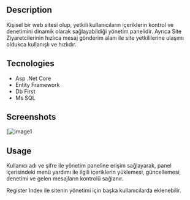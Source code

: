 ## Description

Kişisel bir web sitesi olup, yetkili kullanıcıların içeriklerin kontrol ve denetimini dinamik olarak sağlayabildiği yönetim panelidir. Ayrıca Site Ziyaretcilerinin hızlıca mesaj gönderim alanı ile site yetkililerine ulaşımı oldukca kullanışlı ve hızlıdır.

## Tecnologies

* Asp .Net Core
* Entity Framework
* Db First
* Ms SQL

## Screenshots

[![image1](https://resimlink.com/cI_i8xtTby)


## Usage

Kullanıcı adı ve şifre ile yönetim paneline erişim sağlayarak, panel içerisindeki menü yardımı ile ilgili içeriklerin yüklemesi, güncellemesi, denetimi ve gelen mesajların kontrolü sağlanır.

Register Index ile sitenin yönetimi için başka kullanıcılarda eklenebilir.
